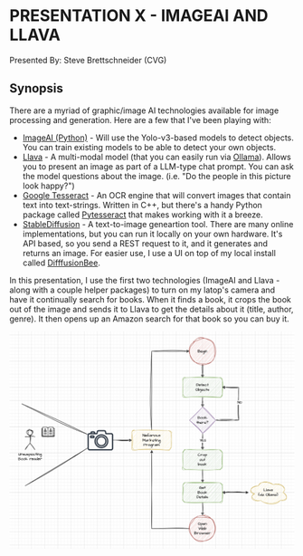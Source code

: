 # PRESENTATION X - IMAGEAI AND LLAVA #
Presented By: Steve Brettschneider (CVG)

## Synopsis ##
There are a myriad of graphic/image AI technologies available for image processing
and generation.  Here are a few that I've been playing with:

* [ImageAI (Python)](https://github.com/OlafenwaMoses/ImageAI) - Will use the
  Yolo-v3-based models to detect objects.  You can train existing models to be
  able to detect your own objects.
* [Llava](https://www.microsoft.com/en-us/research/project/llava-large-language-and-vision-assistant/) -
  A multi-modal model (that you can easily run via [Ollama](https://ollama.com)).  Allows you to present
  an image as part of a LLM-type chat prompt.  You can ask the model questions about the image. (i.e.
  "Do the people in this picture look happy?")
* [Google Tesseract](https://github.com/tesseract-ocr/tesseract) - An OCR engine that will convert images
  that contain text into text-strings.  Written in C++, but there's a handy Python package called
  [Pytesseract](https://pypi.org/project/pytesseract/) that makes working with it a breeze.
* [StableDiffusion](https://github.com/Stability-AI/StableDiffusion) - A text-to-image geneartion tool.
  There are many online implementations, but you can run it locally on your own hardware.  It's API based,
  so you send a REST request to it, and it generates and returns an image.  For easier use, I use a UI on
  top of my local install called [DifffusionBee](https://diffusionbee.com/download).

In this presentation, I use the first two technologies (ImageAI and Llava - along with a couple helper
packages) to  turn on my latop's camera and have it continually search for books.  When it finds a book,
it crops the book out of the image and sends it to Llava to get the details about it (title, author, genre).
It then opens up an Amazon search for that book so you can buy it.

![Flowchart](./etc/flowchart.png)